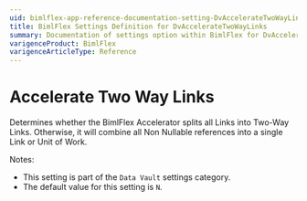 ```yaml
---
uid: bimlflex-app-reference-documentation-setting-DvAccelerateTwoWayLinks
title: BimlFlex Settings Definition for DvAccelerateTwoWayLinks
summary: Documentation of settings option within BimlFlex for DvAccelerateTwoWayLinks
varigenceProduct: BimlFlex
varigenceArticleType: Reference
---
```


# Accelerate Two Way Links

Determines whether the BimlFlex Accelerator splits all Links into Two-Way Links. Otherwise, it will combine all Non Nullable references into a single Link or Unit of Work.

Notes:
* This setting is part of the `Data Vault` settings category.
* The default value for this setting is `N`.